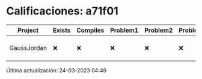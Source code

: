 # Calificaciones: a71f01
|Project|Exists|Compiles|Problem1|Problem2|Problem3|Extra|CommitHash|CommitDate|CheckDate|Comments|DueDate|Grade|
|-|-|-|-|-|-|-|-|-|-|-|-|-|
|GaussJordan|❌|❌|❌|❌|❌|❌|NA|NA|24-03-2023 04:49:44|No se encontró el archivo en PracticasCompuI/GaussJordan/GaussJordan.cpp|27-03-2023 21:00:00|5|

Última actualización: 24-03-2023 04:49